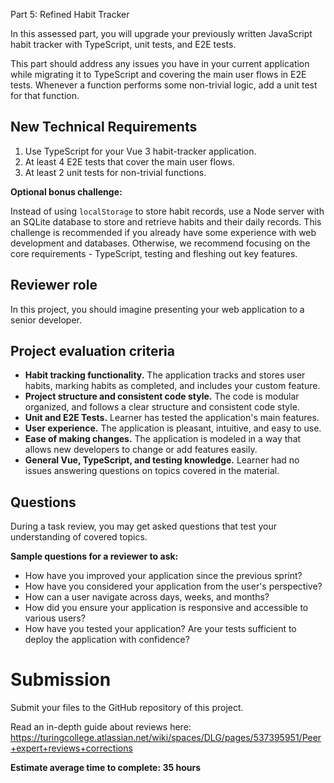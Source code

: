 Part 5: Refined Habit Tracker

In this assessed part, you will upgrade your previously written JavaScript habit tracker with TypeScript, unit tests, and E2E tests.

This part should address any issues you have in your current application while migrating it to TypeScript and covering the main user flows in E2E tests. Whenever a function performs some non-trivial logic, add a unit test for that function.

## New Technical Requirements

1. Use TypeScript for your Vue 3 habit-tracker application.
2. At least 4 E2E tests that cover the main user flows.
3. At least 2 unit tests for non-trivial functions.

**Optional bonus challenge:**

Instead of using `localStorage` to store habit records, use a Node server with an SQLite database to store and retrieve habits and their daily records. This challenge is recommended if you already have some experience with web development and databases. Otherwise, we recommend focusing on the core requirements - TypeScript, testing and fleshing out key features.

## Reviewer role

In this project, you should imagine presenting your web application to a senior developer.

## Project evaluation criteria

- **Habit tracking functionality.** The application tracks and stores user habits, marking habits as completed, and includes your custom feature.
- **Project structure and consistent code style.** The code is modular organized, and follows a clear structure and consistent code style.
- **Unit and E2E Tests.** Learner has tested the application's main features.
- **User experience.** The application is pleasant, intuitive, and easy to use.
- **Ease of making changes.** The application is modeled in a way that allows new developers to change or add features easily.
- **General Vue, TypeScript, and testing knowledge.** Learner had no issues answering questions on topics covered in the material.

## Questions

During a task review, you may get asked questions that test your understanding of covered topics.

**Sample questions for a reviewer to ask:**

- How have you improved your application since the previous sprint?
- How have you considered your application from the user's perspective?
- How can a user navigate across days, weeks, and months?
- How did you ensure your application is responsive and accessible to various users?
- How have you tested your application? Are your tests sufficient to deploy the application with confidence?

# Submission

Submit your files to the GitHub repository of this project.

Read an in-depth guide about reviews here: https://turingcollege.atlassian.net/wiki/spaces/DLG/pages/537395951/Peer+expert+reviews+corrections

**Estimate average time to complete: 35 hours**
